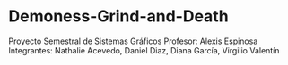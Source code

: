 # Demoness-Grind-and-Death
Proyecto Semestral de Sistemas Gráficos
Profesor: Alexis Espinosa
Integrantes: Nathalie Acevedo,
             Daniel Diaz,
             Diana García,
             Virgilio Valentín
